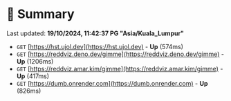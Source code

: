 # 📖 Summary
Last updated: **19/10/2024, 11:42:37 PG "Asia/Kuala_Lumpur"**

- `GET` [https://hst.ujol.dev](https://hst.ujol.dev) - **Up** (574ms)
- `GET` [https://reddviz.deno.dev/gimme](https://reddviz.deno.dev/gimme) - **Up** (1206ms)
- `GET` [https://reddviz.amar.kim/gimme](https://reddviz.amar.kim/gimme) - **Up** (417ms)
- `GET` [https://dumb.onrender.com](https://dumb.onrender.com) - **Up** (826ms)
